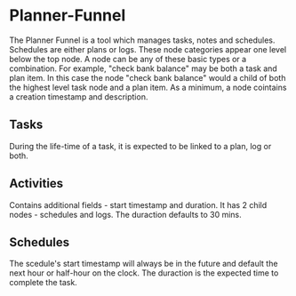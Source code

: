 # Planner-Funnel
The Planner Funnel is a tool which manages tasks, notes and schedules. Schedules are either plans or logs. These node categories appear one level below the top node. A node can be any of these basic types or a combination. For example, "check bank balance" may be both a task and plan item.  In this case the node "check bank balance" would a child of both the highest level task node and a plan item. As a minimum, a node cointains a creation timestamp and description.
## Tasks
During the life-time of a task, it is expected to be linked to a plan, log or both.
## Activities
Contains additional fields - start timestamp and duration. It has 2 child nodes - schedules and logs. The duraction defaults to 30 mins.
## Schedules
The scedule's start timestamp will always be in the future and default the next hour or half-hour on the clock. The duraction is the expected time to complete the task.


